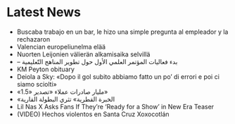 # Latest News
-  Buscaba trabajo en un bar, le hizo una simple pregunta al empleador y la rechazaron
-  Valencian europeliunelma elää
-  Nuorten Leijonien välierän alkamisaika selvillä
-  – بدء فعاليات المؤتمر العلمي الأول حول تطوير المناهج التّعليمية
-  KM Peyton obituary
-  Deiola a Sky: «Dopo il gol subito abbiamo fatto un po’ di errori e poi ci siamo sciolti»
-  «1.5» مليار صادرات عملاء «تصدير»
-  «الخبرة القطرية» تثري البطولة القارية
-  Lil Nas X Asks Fans If They’re ‘Ready for a Show’ in New Era Teaser
-  (VIDEO) Hechos violentos en Santa Cruz Xoxocotlán
